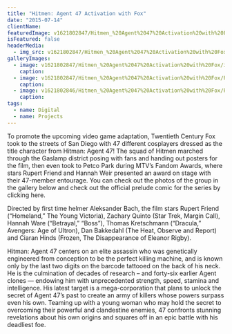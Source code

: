 ```yaml
---
title: "Hitmen: Agent 47 Activation with Fox"
date: "2015-07-14"
clientName: 
featuredImage: v1621802847/Hitmen_%20Agent%2047%20Activation%20with%20Fox/image1_c7xfca.png
isFeatured: false
headerMedia:
  - img_src: v1621802847/Hitmen_%20Agent%2047%20Activation%20with%20Fox/image1_c7xfca.png
galleryImages:
  - image: v1621802847/Hitmen_%20Agent%2047%20Activation%20with%20Fox/image3_duwdrk.png
    caption: 
  - image: v1621802847/Hitmen_%20Agent%2047%20Activation%20with%20Fox/PastedGraphic-4_fe0b9w.png
    caption: 
  - image: v1621802846/Hitmen_%20Agent%2047%20Activation%20with%20Fox/PastedGraphic-1-copy_kwavyb.jpg
    caption: 
tags:
  - name: Digital
  - name: Projects
---
```



To promote the upcoming video game adaptation, Twentieth Century Fox took to the streets of San Diego with 47 different cosplayers dressed as the title character from Hitman: Agent 47! The squad of Hitmen marched through the Gaslamp district posing with fans and handing out posters for the film, then even took to Petco Park during MTV’s Fandom Awards, where stars Rupert Friend and Hannah Weir presented an award on stage with their 47-member entourage. You can check out the photos of the group in the gallery below and check out the official prelude comic for the series by clicking here.

Directed by first time helmer Aleksander Bach, the film stars Rupert Friend (“Homeland,” The Young Victoria), Zachary Quinto (Star Trek, Margin Call), Hannah Ware (“Betrayal,” “Boss”), Thomas Kretschmann (“Dracula,” Avengers: Age of Ultron), Dan Bakkedahl (The Heat, Observe and Report) and Ciaran Hinds (Frozen, The Disappearance of Eleanor Rigby).

Hitman: Agent 47 centers on an elite assassin who was genetically engineered from conception to be the perfect killing machine, and is known only by the last two digits on the barcode tattooed on the back of his neck. He is the culmination of decades of research – and forty-six earlier Agent clones — endowing him with unprecedented strength, speed, stamina and intelligence. His latest target is a mega-corporation that plans to unlock the secret of Agent 47’s past to create an army of killers whose powers surpass even his own. Teaming up with a young woman who may hold the secret to overcoming their powerful and clandestine enemies, 47 confronts stunning revelations about his own origins and squares off in an epic battle with his deadliest foe.
